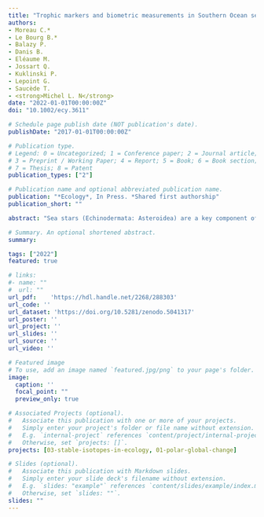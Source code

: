 ```yaml
---
title: "Trophic markers and biometric measurements in Southern Ocean sea stars (1985–2017)"
authors:
- Moreau C.*
- Le Bourg B.*
- Balazy P.
- Danis B.
- Eléaume M.
- Jossart Q.
- Kuklinski P.
- Lepoint G.
- Saucède T.
- <strong>Michel L. N</strong>
date: "2022-01-01T00:00:00Z"
doi: "10.1002/ecy.3611"

# Schedule page publish date (NOT publication's date).
publishDate: "2017-01-01T00:00:00Z"

# Publication type.
# Legend: 0 = Uncategorized; 1 = Conference paper; 2 = Journal article;
# 3 = Preprint / Working Paper; 4 = Report; 5 = Book; 6 = Book section;
# 7 = Thesis; 8 = Patent
publication_types: ["2"]

# Publication name and optional abbreviated publication name.
publication: "*Ecology*, In Press. *Shared first authorship"
publication_short: ""

abstract: "Sea stars (Echinodermata: Asteroidea) are a key component of Southern Ocean benthos, with 16% of the known sea star species living there. In temperate marine environments, sea stars commonly play an important role in food webs, acting as keystone species. However, trophic ecology and functional role of Southern Ocean sea stars are still poorly known, notably due to the scarcity of large-scale studies. Here, we report 24,332 trophic marker (stable isotopes and elemental contents of C, N, and S of tegument and/or tube feet) and biometric (arm length, disk radius, arm to disk ratio) measurements in 2,456 specimens of sea stars. Samples were collected between 12 January 1985 and 8 October 2017 in numerous locations along the Antarctic littoral and subantarctic islands. The spatial scope of the data set covers a significant portion of the Southern Ocean (47.717° S to 86.273° S; 127.767° W to 162.201° E; depth, 6–5,338 m). The data set contains 133 distinct taxa, including 72 currently accepted species spanning 51 genera, 20 families, and multiple feeding guilds/functional groups (suspension feeders, sediment feeders, omnivores, predators of mobile or sessile prey). For 505 specimens, mitochondrial CO1 genes were sequenced to confirm and/or refine taxonomic identifications, and those sequences are already publicly available through the Barcode of Life Data System. This number will grow in the future, as molecular analyses are still in progress. Overall, thanks to its large taxonomic, spatial, and temporal extent, as well as its integrative nature (combining genetic, morphological, and ecological data), this data set can be of wide interest to Southern Ocean ecologists, invertebrate zoologists, benthic ecologists, and environmental managers dealing with associated areas. Please cite this data paper in research products derived from the data set, which is freely available without copyright restrictions."

# Summary. An optional shortened abstract.
summary: 

tags: ["2022"]
featured: true

# links:
#- name: ""
#  url: ""
url_pdf:	'https://hdl.handle.net/2268/288303'
url_code: ''
url_dataset: 'https://doi.org/10.5281/zenodo.5041317'
url_poster: ''
url_project: ''
url_slides: ''
url_source: ''
url_video: ''

# Featured image
# To use, add an image named `featured.jpg/png` to your page's folder. 
image:
  caption: ''
  focal_point: ""
  preview_only: true

# Associated Projects (optional).
#   Associate this publication with one or more of your projects.
#   Simply enter your project's folder or file name without extension.
#   E.g. `internal-project` references `content/project/internal-project/index.md`.
#   Otherwise, set `projects: []`.
projects: [03-stable-isotopes-in-ecology, 01-polar-global-change]

# Slides (optional).
#   Associate this publication with Markdown slides.
#   Simply enter your slide deck's filename without extension.
#   E.g. `slides: "example"` references `content/slides/example/index.md`.
#   Otherwise, set `slides: ""`.
slides: ""
---
```

